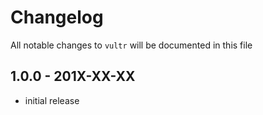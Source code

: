 # Changelog

All notable changes to `vultr` will be documented in this file

## 1.0.0 - 201X-XX-XX

- initial release
